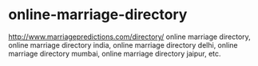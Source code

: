 # online-marriage-directory
http://www.marriagepredictions.com/directory/ online marriage directory, online marriage directory india, online marriage directory delhi, online marriage  directory mumbai, online marriage directory jaipur, etc.
